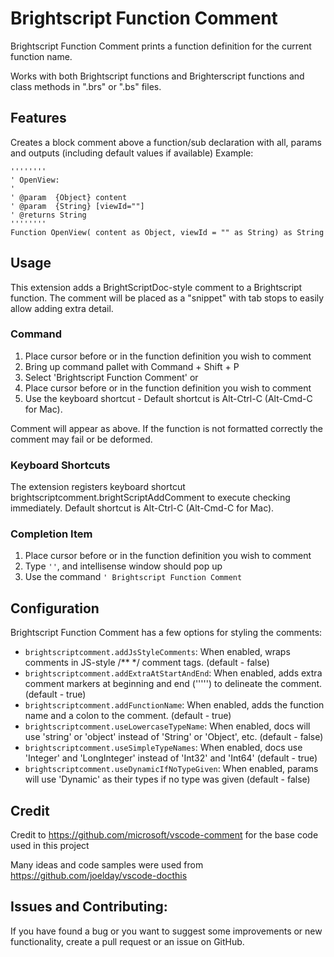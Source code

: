 # Brightscript Function Comment

Brightscript Function Comment prints a function definition for the current function name.

Works with both Brightscript functions and Brighterscript functions and class methods in ".brs" or ".bs" files.

## Features

Creates a block comment above a function/sub declaration with all, params and outputs (including default values if available)
Example:

    ''''''''
    ' OpenView:
    '
    ' @param  {Object} content
    ' @param  {String} [viewId=""]
    ' @returns String
    ''''''''
    Function OpenView( content as Object, viewId = "" as String) as String

## Usage

This extension adds a BrightScriptDoc-style comment to a Brightscript function. The comment will be placed as a "snippet" with tab stops to easily allow adding extra detail.

### Command

1. Place cursor before or in the function definition you wish to comment
2. Bring up command pallet with Command + Shift + P
3. Select 'Brightscript Function Comment'
   or
4. Place cursor before or in the function definition you wish to comment
5. Use the keyboard shortcut - Default shortcut is Alt-Ctrl-C (Alt-Cmd-C for Mac).

Comment will appear as above.
If the function is not formatted correctly the comment may fail or be deformed.

### Keyboard Shortcuts

The extension registers keyboard shortcut brightscriptcomment.brightScriptAddComment to execute checking immediately. Default shortcut is Alt-Ctrl-C (Alt-Cmd-C for Mac).

### Completion Item

1. Place cursor before or in the function definition you wish to comment
2. Type `''`, and intellisense window should pop up
3. Use the command `' Brightscript Function Comment`

## Configuration

Brightscript Function Comment has a few options for styling the comments:

- `brightscriptcomment.addJsStyleComments`:
  When enabled, wraps comments in JS-style /\*\* \*/ comment tags. (default - false)
- `brightscriptcomment.addExtraAtStartAndEnd`:
  When enabled, adds extra comment markers at beginning and end (''''') to delineate the comment. (default - true)
- `brightscriptcomment.addFunctionName`:
  When enabled, adds the function name and a colon to the comment. (default - true)
- `brightscriptcomment.useLowercaseTypeName`:
  When enabled, docs will use 'string' or 'object' instead of 'String' or 'Object', etc. (default - false)
- `brightscriptcomment.useSimpleTypeNames`:
  When enabled, docs use 'Integer' and 'LongInteger' instead of 'Int32' and 'Int64' (default - true)
- `brightscriptcomment.useDynamicIfNoTypeGiven`:
  When enabled, params will use 'Dynamic' as their types if no type was given (default - false)

## Credit

Credit to https://github.com/microsoft/vscode-comment for the base code used in this project

Many ideas and code samples were used from https://github.com/joelday/vscode-docthis

## Issues and Contributing:

If you have found a bug or you want to suggest some improvements or new functionality, create a pull request or an issue on GitHub.

